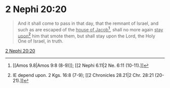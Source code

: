# 2 Nephi 20:20

> And it shall come to pass in that day, that the remnant of Israel, and such as are escaped of the <u>house of Jacob</u>[^a], shall no more again <u>stay upon</u>[^b] him that smote them, but shall stay upon the Lord, the Holy One of Israel, in truth.

[2 Nephi 20:20](https://www.churchofjesuschrist.org/study/scriptures/bofm/2-ne/20?lang=eng&id=p20#p20)


[^a]: [[Amos 9.8|Amos 9:8 (8-9)]]; [[2 Nephi 6.11|2 Ne. 6:11 (10-11).]]
[^b]: IE depend upon. 2 Kgs. 16:8 (7-9); [[2 Chronicles 28.21|2 Chr. 28:21 (20-21).]]
